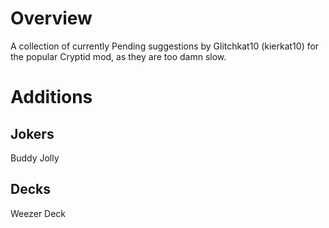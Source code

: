 # Overview
A collection of currently Pending suggestions by Glitchkat10 (kierkat10) for the popular Cryptid mod, as they are too damn slow.
# Additions
## Jokers
Buddy Jolly
## Decks
Weezer Deck
